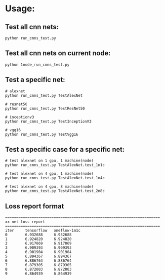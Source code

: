 # Usage: 
## Test all cnn nets: 
```
python run_cnns_test.py
```

## Test all cnn nets on current node: 
```
python 1node_run_cnns_test.py
```

## Test a specific net:
```
# alexnet
python run_cnns_test.py TestAlexNet

# resnet50
python run_cnns_test.py TestResNet50

# inceptionv3
python run_cnns_test.py TestInceptionV3

# vgg16
python run_cnns_test.py TestVgg16
```

## Test a specific case for a specific net: 
```
# test alexnet on 1 gpu, 1 machine(node)
python run_cnns_test.py TestAlexNet.test_1n1c

# test alexnet on 4 gpu, 1 machine(node)
python run_cnns_test.py TestAlexNet.test_1n4c

# test alexnet on 4 gpu, 8 machine(node)
python run_cnns_test.py TestAlexNet.test_2n8c

```

## Loss report format
```
======================================================================
xx net loss report
======================================================================
iter     tensorflow   oneflow-1n1c
0        6.932688     6.932688
1        6.924820     6.924820
2        6.917069     6.917069
3        6.909393     6.909393
4        6.901904     6.901904
5        6.894367     6.894367
6        6.886764     6.886764
7        6.879305     6.879305
8        6.872003     6.872003
9        6.864939     6.864939
```
